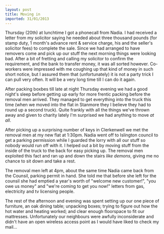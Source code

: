 ```yaml
---
layout: post
title: Moving in
imported: 31/01/2013
---
```


Thursday (20th) at lunchtime I got a phonecall from Nadia. I had received a letter from my
solicitor saying he needed about three thousand pounds (for stamp duty, 1 month's advance
rent &amp; service charge, his and the seller's solicitor fees) to complete the sale.
Since we had arranged to have removers come and pick up our stuff the next morning things
were looking bad. After a bit of fretting and calling my solicitor to confirm the
requirement, and the bank to transfer money, it was all sorted however. Co-workers were
impressed with me coughing up that kind of money in such short notice, but I assured them
that (unfortunately) it is not a party trick I can pull very often. It will be a very long
time till I can do it again.

After packing boxbes till late at night Thursday evening we had a good night's sleep
before getting up early for more frentic packing before the removal men arrived. They
managed to get everything into the truck this time (when we moved into the flat in
Stanmore they I believe they had to round up a second truck). Quite frankly with all the
things we've thrown away and given to charity lately I'm surprised we had anything to move
*at all*.

After picking up a surprising number of keys in Clerkenwell we met the removal men at my
new flat at 1:30pm. Nadia went off to Islington council to get a parking permission while
I guarded the lorry with all our stuff so nobody would run off with it. I helped out a bit
by moving stuff from the inside of the truck to the back for easy picking up. The removal
men exploited this fact and ran up and down the stairs *like demons*, giving me no chance
to sit down and take a rest.

The removal men left at 4pm, about the same time Nadia came back from the Counsil, parking
permit in hand. She told me that before she left for the counsil she had emptied a year's
worth of "welcome new customer!", "you owe us money" and "we're coming to get you now!"
letters from gas, electricity and tv licensing people.

The rest of the afternoon and evening was spent setting up our one piece of furniture, an
oak dining table; unpacking boxes; trying to figure out how the hot water and heating
worked; and clear enough floorspace to fit our mattresses. Unfortunately our neighbours
were awfully inconsiderate and didn't have an open wireless access point as I would have
liked to check my mail...
